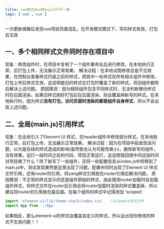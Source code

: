 ```yaml
---
title: vue样式dev和build下不一致
tags: ['web','vue']
---
```


一次更新镜像后发现vue项目页面混乱，在开发模式模式下，写的样式有效，打包后无效

## 一、多个相同样式文件同时存在项目中
现象：修改组件时，在项目中复制了一个组件重命名后进行修改，在本地执行正常，后打包上传，无法展示正常效果。
解决过程：在本地试图修改总是不见效果，在控制台查看样式仍是之前的样式，把其中一处样式在所有相关组件中修改，打包上传后样式生效，这说明是旧的样式在打包时覆盖了新的样式。将旧组件删除后解决上述问题。
原因猜测：因为相同组件包含不同样式时，无法判断哪份样式时在后面渲染，如果旧样式刚好打包后在后面渲染，则会覆盖掉新写的样式。在本地执行时，因为样式**没有打包，访问页面时渲染的都是组件自身样式**，所以不会出现上述问题。

## 二、全局(main.js)引用样式
现象：在全局引入了Element UI 样式，在header组件中修改部分样式，在本地执行正常，后打包上传，无法展示正常效果。
解决过程：因为在项目中段发现该问题，以为是后续的样式造成的影响(虽然我也认为可能性极小)，删除新写的组件，没有效果。运行一段时间之前的代码，项目正常运行，这迫使我回想中间这段时间对项目做了什么？除了新写了一些组件，还将一些配置信息从index.js中转移到了main.js中，测试发现果然是这里出现了问题。配置中同时出现了Element UI 样式文件引用，还有router的引用，将yang样式引用放在router引用后解决问题。
原因猜测：不正常的样式显示的还是组件原始的样式，由此猜测router加载时会加载组件样式，将样式文件在router后引用会将router加载时渲染的样式覆盖掉，所以建议将router的引用放在最后面。在每个组件的样式中记得添加 ‘scoped’.

```js
import 'element-ui/lib/theme-chalk/index.css'   //element样式文件
import App from './App'
```
如果相反，那么element-ui的样式会覆盖自定义的样式，所以会出现你修改的样式不生效问题！！

